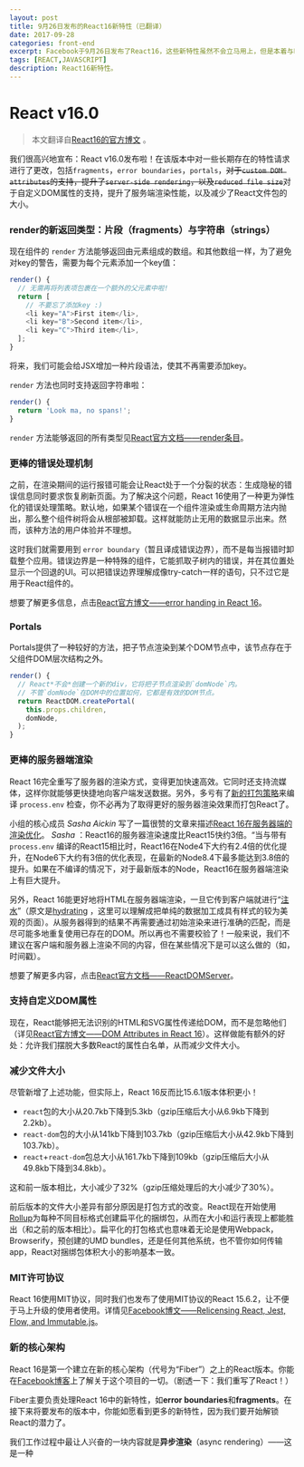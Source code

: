 ```yaml
---
layout: post
title: 9月26日发布的React16新特性（已翻译）
date: 2017-09-28
categories: front-end
excerpt: Facebook于9月26日发布了React16，这些新特性虽然不会立马用上，但是本着与时俱进的精神，边读边把它翻译下来，以备不时之需。
tags: [REACT,JAVASCRIPT]
description: React16新特性。
---
```

# React v16.0
>本文翻译自[React16的官方博文](https://reactjs.org/blog/2017/09/26/react-v16.0.html) <i class="fa fa-external-link" aria-hidden="true"></i>。

我们很高兴地宣布：React v16.0发布啦！在该版本中对一些长期存在的特性请求进行了更改，包括`fragments`，`error boundaries`，`portals`，~~对于`custom DOM attributes`的支持，提升了`server-side rendering`，以及`reduced file size`~~对于自定义DOM属性的支持，提升了服务端渲染性能，以及减少了React文件包的大小。

### render的新返回类型：片段（fragments）与字符串（strings）
现在组件的 `render` 方法能够返回由元素组成的数组。和其他数组一样，为了避免对key的警告，需要为每个元素添加一个key值：
```javascript
render() {
  // 无需再将列表项包裹在一个额外的父元素中啦!
  return [
    // 不要忘了添加key :)
    <li key="A">First item</li>,
    <li key="B">Second item</li>,
    <li key="C">Third item</li>,
  ];
}
```

将来，我们可能会给JSX增加一种片段语法，使其不再需要添加key。

`render` 方法也同时支持返回字符串啦：
```javascript
render() {
  return 'Look ma, no spans!';
}
```
`render` 方法能够返回的所有类型见[React官方文档——render条目](https://reactjs.org/docs/react-component.html#render)<i class="fa fa-external-link" aria-hidden="true"></i>。

### 更棒的错误处理机制
之前，在渲染期间的运行报错可能会让React处于一个分裂的状态：生成隐秘的错误信息同时要求恢复刷新页面。为了解决这个问题，React 16使用了一种更为弹性化的错误处理策略。默认地，如果某个错误在一个组件渲染或生命周期方法内抛出，那么整个组件树将会从根部被卸载。这样就能防止无用的数据显示出来。然而，该种方法的用户体验并不理想。

这时我们就需要用到 `error boundary`（暂且译成错误边界），而不是每当报错时卸载整个应用。错误边界是一种特殊的组件，它能抓取子树内的错误，并在其位置处显示一个回退的UI。可以把错误边界理解成像try-catch一样的语句，只不过它是用于React组件的。

想要了解更多信息，点击[React官方博文——error handing in React 16](https://reactjs.org/blog/2017/07/26/error-handling-in-react-16.html)<i class="fa fa-external-link" aria-hidden="true"></i>。

### Portals
Portals提供了一种较好的方法，把子节点渲染到某个DOM节点中，该节点存在于父组件DOM层次结构之外。
```javascript
render() {
  // React*不会*创建一个新的div，它将把子节点渲染到`domNode`内。
  // 不管`domNode`在DOM中的位置如何，它都是有效的DOM节点。
  return ReactDOM.createPortal(
    this.props.children,
    domNode,
  );
}
```

### 更棒的服务器端渲染
React 16完全重写了服务器的渲染方式，变得更加快速高效。它同时还支持流媒体，这样你就能够更快捷地向客户端发送数据。另外，多亏有了[新的打包策略](https://reactjs.org/blog/2017/09/26/react-v16.0.html#reduced-file-size)<i class="fa fa-external-link" aria-hidden="true"></i>来编译 `process.env` 检查，你不必再为了取得更好的服务器渲染效果而打包React了。

小组的核心成员 *Sasha Aickin* 写了一篇很赞的文章来描述[React 16在服务器端的渲染优化](https://medium.com/@aickin/whats-new-with-server-side-rendering-in-react-16-9b0d78585d67)<i class="fa fa-external-link" aria-hidden="true"></i>。 *Sasha* ：React16的服务器渲染速度比React15快约3倍。“当与带有 `process.env` 编译的React15相比时，React16在Node4下大约有2.4倍的优化提升，在Node6下大约有3倍的优化表现，在最新的Node8.4下最多能达到3.8倍的提升。如果在不编译的情况下，对于最新版本的Node，React16在服务器端渲染上有巨大提升。

另外，React 16能更好地将HTML在服务器端渲染，一旦它传到客户端就进行“<u>注水</u>”（原文是<u>hydrating</u> ，这里可以理解成把单纯的数据加工成具有样式的较为美观的页面）。从服务器得到的结果不再需要通过初始渲染来进行准确的匹配，而是尽可能多地重复使用已存在的DOM。所以再也不需要校验了！一般来说，我们不建议在客户端和服务器上渲染不同的内容，但在某些情况下是可以这么做的（如，时间戳）。

想要了解更多内容，点击[React官方文档——ReactDOMServer](https://reactjs.org/docs/react-dom-server.html)<i class="fa fa-external-link" aria-hidden="true"></i>。

### 支持自定义DOM属性
现在，React能够把无法识别的HTML和SVG属性传递给DOM，而不是忽略他们（详见[React官方博文——DOM Attributes in React 16](https://reactjs.org/blog/2017/09/08/dom-attributes-in-react-16.html)<i class="fa fa-external-link" aria-hidden="true"></i>）。这样做能有额外的好处：允许我们摆脱大多数React的属性白名单，从而减少文件大小。

### 减少文件大小
尽管新增了上述功能，但实际上，React 16反而比15.6.1版本体积更小！
* `react`包的大小从20.7kb下降到5.3kb（gzip压缩后大小从6.9kb下降到2.2kb）。
* `react-dom`包的大小从141kb下降到103.7kb（gzip压缩后大小从42.9kb下降到103.7kb）。
* `react`+`react-dom`包总大小从161.7kb下降到109kb（gzip压缩后大小从49.8kb下降到34.8kb）。

这和前一版本相比，大小减少了32%（gzip压缩处理后的大小减少了30%）。

前后版本的文件大小差异有部分原因是打包方式的改变。React现在开始使用[Rollup](https://rollupjs.org/)<i class="fa fa-external-link" aria-hidden="true"></i>为每种不同目标格式创建扁平化的捆绑包，从而在大小和运行表现上都能胜出（和之前的版本相比）。扁平化的打包格式也意味着无论是使用Webpack，Browserify，预创建的UMD bundles，还是任何其他系统，也不管你如何传输app，React对捆绑包体积大小的影响基本一致。

### MIT许可协议
React 16使用MIT协议，同时我们也发布了使用MIT协议的React 15.6.2，让不便于马上升级的使用者使用。详情见[Facebook博文——Relicensing React, Jest, Flow, and Immutable.js](https://code.facebook.com/posts/300798627056246/relicensing-react-jest-flow-and-immutable-js/)<i class="fa fa-external-link" aria-hidden="true"></i>。

### 新的核心架构
React 16是第一个建立在新的核心架构（代号为“Fiber”）之上的React版本。你能在[Facebook博客](https://code.facebook.com/posts/1716776591680069/react-16-a-look-inside-an-api-compatible-rewrite-of-our-frontend-ui-library/)<i class="fa fa-external-link" aria-hidden="true"></i>上了解关于这个项目的一切。（剧透一下：我们重写了React！）

Fiber主要负责处理React 16中的新特性，如**error boundaries**和**fragments**。在接下来将要发布的版本中，你能如愿看到更多的新特性，因为我们要开始解锁React的潜力了。

我们工作过程中最让人兴奋的一块内容就是**异步渲染**（async rendering）——这是一种